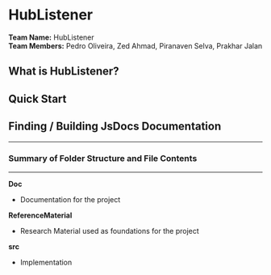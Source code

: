 HubListener
=========================================
**Team Name:**  HubListener<br />
**Team Members:** Pedro Oliveira, Zed Ahmad, Piranaven Selva, Prakhar Jalan<br />


## What is HubListener? 




## Quick Start 




## Finding / Building JsDocs Documentation


-------------------------------------------------
### Summary of Folder Structure and File Contents 
-------------------------------------------------

**Doc** 
  - Documentation for the project
  
**ReferenceMaterial** 
  - Research Material used as foundations for the project

**src**
  - Implementation
